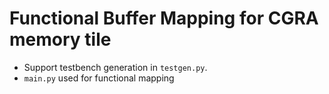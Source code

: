 # Functional Buffer Mapping for CGRA memory tile

- Support testbench generation in `testgen.py`. 
- `main.py` used for functional mapping

